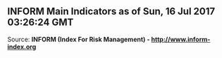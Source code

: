 ## INFORM Main Indicators as of Sun, 16 Jul 2017 03:26:24 GMT

Source: **INFORM (Index For Risk Management) - http://www.inform-index.org**